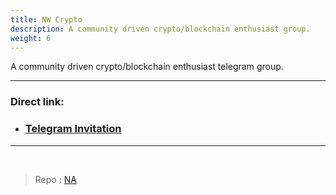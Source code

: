 ```yaml
---
title: NW Crypto
description: A community driven crypto/blockchain enthusiast group.
weight: 6
---
```


A community driven crypto/blockchain enthusiast telegram group.

---

### Direct link:

- ### [Telegram Invitation](https://t.me/+pYSaVHC5brRkZjg1)

---

<br/>

> Repo : [NA](#)